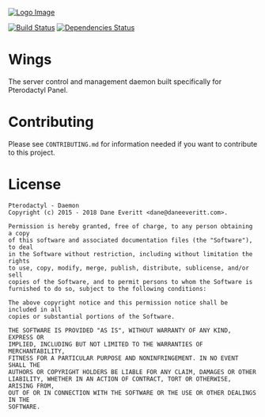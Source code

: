 [![Logo Image](https://cdn.pterodactyl.io/logos/new/pterodactyl_logo.png)](https://pterodactyl.io)

[![Build Status](https://travis-ci.org/pterodactyl/daemon.svg?branch=develop)](https://travis-ci.org/pterodactyl/daemon) [![Dependencies Status](https://david-dm.org/pterodactyl/daemon/status.svg)](https://david-dm.org/pterodactyl/daemon)

# Wings
The server control and management daemon built specifically for Pterodactyl Panel.

# Contributing
Please see `CONTRIBUTING.md` for information needed if you want to contribute to this project.

# License
```
Pterodactyl - Daemon
Copyright (c) 2015 - 2018 Dane Everitt <dane@daneeveritt.com>.

Permission is hereby granted, free of charge, to any person obtaining a copy
of this software and associated documentation files (the "Software"), to deal
in the Software without restriction, including without limitation the rights
to use, copy, modify, merge, publish, distribute, sublicense, and/or sell
copies of the Software, and to permit persons to whom the Software is
furnished to do so, subject to the following conditions:

The above copyright notice and this permission notice shall be included in all
copies or substantial portions of the Software.

THE SOFTWARE IS PROVIDED "AS IS", WITHOUT WARRANTY OF ANY KIND, EXPRESS OR
IMPLIED, INCLUDING BUT NOT LIMITED TO THE WARRANTIES OF MERCHANTABILITY,
FITNESS FOR A PARTICULAR PURPOSE AND NONINFRINGEMENT. IN NO EVENT SHALL THE
AUTHORS OR COPYRIGHT HOLDERS BE LIABLE FOR ANY CLAIM, DAMAGES OR OTHER
LIABILITY, WHETHER IN AN ACTION OF CONTRACT, TORT OR OTHERWISE, ARISING FROM,
OUT OF OR IN CONNECTION WITH THE SOFTWARE OR THE USE OR OTHER DEALINGS IN THE
SOFTWARE.
```
